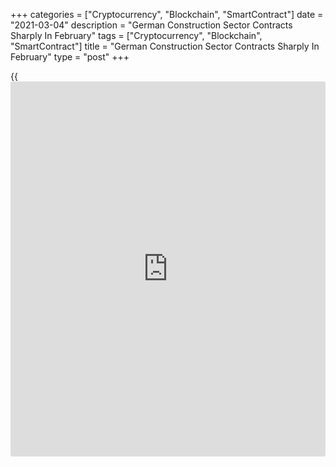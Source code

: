+++
categories = ["Cryptocurrency", "Blockchain", "SmartContract"]
date = "2021-03-04"
description = "German Construction Sector Contracts Sharply In February"
tags = ["Cryptocurrency", "Blockchain", "SmartContract"]
title = "German Construction Sector Contracts Sharply In February"
type = "post"
+++

{{<iframe id="large-banner" src="https://www.bounty.group/#slide=8.0" width="100%" height="600" scrolling="no" style="border: 0px solid rgb(216, 221, 230); border-radius: 3px;">}}

Germany's construction activity contracted sharply in February as severe
bad weather caused widespread disruption to work on sites, survey
results from IHS Markit showed on Thursday.

The construction Purchasing Managers' Index fell to 41.0 from 46.6 in
January. A score below 50 indicates contraction. Moreover, this was the
lowest score since last May.

The impact was seen across all broad categories of construction. Housing
activity dropped notably, ending a seven-month sequence of growth. At
the same time, work on commercial building projects contracted at the
quickest rate since last September.

The worst performance was seen in civil engineering activity, which
recorded a sharp and accelerated contraction that was the fastest since
June last year and among the steepest on record, the survey showed.

Bad weather is transitory, but constructors are expecting the effects of
the pandemic on client budgets and spending to be more long-lasting,
Phil Smith, an associate director at IHS Markit, said.

For comments and feedback [contact](https://www.playgroundfx.com/contact/): editorial@rtt[news](https://www.letsplayfx.com/blog/forex-news-website/).com

[Economic News][1]

 **What parts of the world are seeing the best (and worst) economic
performances lately? Click[here][2] to check out our [Econ Scorecard][2]
and find out! See up-to-the-moment [ranking](https://www.playgroundfx.com/blog/crypto-exchange-ranking/)s for the best and worst
performers in [GDP][3], [unemployment rate][4], [inflation][5] and much
more.**

   1. www.rtt[news](https://www.letsplayfx.com/blog/forex-news-website/).com/Content/EconomicNews.aspx
   2. www.rtt[news](https://www.letsplayfx.com/blog/forex-news-website/).com/economic-scorecard/world-rank/unemployment-rate/highest-performance.aspx
   3. www.rtt[news](https://www.letsplayfx.com/blog/forex-news-website/).com/economic-scorecard/world-rank/GDP/highest-performance.aspx
   4. www.rtt[news](https://www.letsplayfx.com/blog/forex-news-website/).com/economic-scorecard/world-rank/unemployment-rate/lowest-performance.aspx
   5. www.rtt[news](https://www.letsplayfx.com/blog/forex-news-website/).com/economic-scorecard/world-rank/CPI/highest-performance.aspx